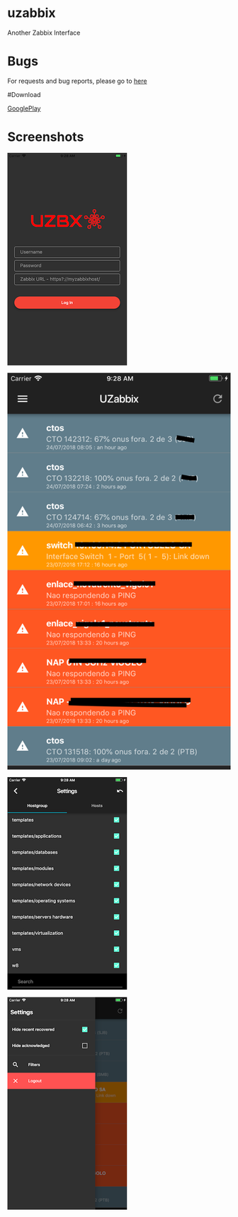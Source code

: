 # uzabbix
Another Zabbix Interface

# Bugs

For requests and bug reports, please go to [here](https://github.com/alexmontoanelli/uzabbix/issues)

#Download

[GooglePlay](https://play.google.com/store/apps/details?id=br.com.unetvale.zabbix)


# Screenshots
![Login](images/a.png)

![Current Alerts](images/b.png)

![Filters](images/c.png)

![Options](images/d.png)